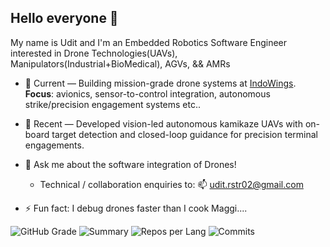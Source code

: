 ## Hello everyone 👋

My name is Udit and I'm an Embedded Robotics Software Engineer interested in Drone Technologies(UAVs), Manipulators(Industrial+BioMedical), AGVs, && AMRs 

- 🔭 Current — Building mission-grade drone systems at [IndoWings](www.indowings.com). **Focus**: avionics, sensor-to-control integration, autonomous strike/precision engagement systems etc..
- 🌱 Recent — Developed vision-led autonomous kamikaze UAVs with on-board target detection and closed-loop guidance for precision terminal engagements.

- 💬 Ask me about the software integration of Drones!
  - Technical / collaboration enquiries to: 📫 udit.rstr02@gmail.com
- ⚡ Fun fact: I debug drones faster than I cook Maggi....

![GitHub Grade](https://github-profile-summary-cards.vercel.app/api/cards/stats?username=uditray02&theme=tokyonight)
![Summary](https://github-profile-summary-cards.vercel.app/api/cards/profile-details?username=uditray02&theme=tokyonight)
![Repos per Lang](https://github-profile-summary-cards.vercel.app/api/cards/repos-per-language?username=uditray02&theme=2077)
![Commits](https://github-profile-summary-cards.vercel.app/api/cards/most-commit-language?username=uditray02&theme=tokyonight)






<!--
**uditray02/uditray02** is a ✨ _special_ ✨ repository because its `README.md` (this file) appears on your GitHub profile.

Here are some ideas to get you started:

- 🔭 I’m currently working on ...
- 🌱 I’m currently learning ...
- 👯 I’m looking to collaborate on ...
- 🤔 I’m looking for help with ...
- 💬 Ask me about ...
- 📫 How to reach me: ...
- 😄 Pronouns: ...
- ⚡ Fun fact: ...
-->
